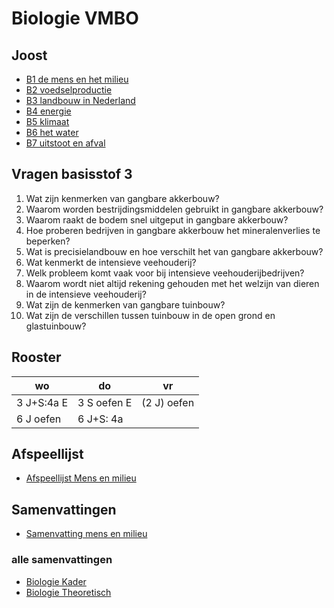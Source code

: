 # Biologie VMBO


## Joost
- [B1 de mens en het milieu](https://youtu.be/_um07B8zs7I?si=Z7zrw6IdZ2MIbilG)
- [B2 voedselproductie](https://youtu.be/jZXpL6pd8BQ?si=Lv1MynuQzl29mL4K)
- [B3 landbouw in Nederland](https://youtu.be/GXS77aTXgiM?si=bO3NwwlXl2rQNrAS)
- [B4 energie](https://youtu.be/rPdPgG0UP6g?si=Agp1jRNd9TRsnJJF)
- [B5 klimaat](https://youtu.be/kTGTABBNrHs?si=1_pE-CeijyN231st)
- [B6 het water](https://youtu.be/QJPJ0smpDDw?si=z9il4QV6N3rKXkw_)
- [B7 uitstoot en afval](https://youtu.be/Pd66Z-ZzhU8?si=eamx3i99u5d98NI_)

## Vragen basisstof 3

1. Wat zijn kenmerken van gangbare akkerbouw?
2. Waarom worden bestrijdingsmiddelen gebruikt in gangbare akkerbouw?
3. Waarom raakt de bodem snel uitgeput in gangbare akkerbouw?
4. Hoe proberen bedrijven in gangbare akkerbouw het mineralenverlies te beperken?
5. Wat is precisielandbouw en hoe verschilt het van gangbare akkerbouw?
6. Wat kenmerkt de intensieve veehouderij?
7. Welk probleem komt vaak voor bij intensieve veehouderijbedrijven?
8. Waarom wordt niet altijd rekening gehouden met het welzijn van dieren in de intensieve veehouderij?
9. Wat zijn de kenmerken van gangbare tuinbouw?
10. Wat zijn de verschillen tussen tuinbouw in de open grond en glastuinbouw?

<!--

### Antwoorden:

1. Gangbare akkerbouw kenmerkt zich door monoculturen, gebruik van bestrijdingsmiddelen, uitputting van de bodem, en het gebruik van kunstmest.
2. Bestrijdingsmiddelen worden gebruikt om de kans op (insecten)plagen en ziekten in monoculturen te verminderen.
3. De bodem raakt snel uitgeput door intensief gebruik en het gebruik van kunstmest.
4. Bedrijven in gangbare akkerbouw houden een mineralenboekhouding bij om mineralenverlies te beperken.
5. Precisielandbouw zorgt ervoor dat elk deel van de akker de juiste hoeveelheid kunstmest en bestrijdingsmiddelen ontvangt, in tegenstelling tot gelijkmatige toepassing.
6. Intensieve veehouderij kenmerkt zich door veel dieren op weinig grond, efficiënte productie, mestoverschot, en soms gebrek aan aandacht voor dierenwelzijn.
7. Veel intensieve veehouderijbedrijven hebben een mestoverschot.
8. Niet altijd wordt rekening gehouden met dierenwelzijn in de intensieve veehouderij vanwege efficiëntie en kostenoverwegingen.
9. Gangbare tuinbouw omvat tuinbouw in de open grond en glastuinbouw, waarbij het hele jaar door gewassen kunnen worden verbouwd in kassen.
10. Bij glastuinbouw wordt steeds meer biologische bestrijding toegepast, en er wordt zuiniger omgegaan met energie vergeleken met tuinbouw in de open grond.

-->

## Rooster

|wo|do|vr|
|---|---|---|
|3 J+S:4a E| 3 S oefen E | (2 J) oefen |
|6 J oefen| 6 J+S: 4a||

## Afspeellijst

- [Afspeellijst Mens en milieu](https://www.youtube.com/watch?v=_um07B8zs7I&list=PLr1tx9agautFWIvgfVWZ_ctnioQeIzW3G)

## Samenvattingen

- [Samenvatting mens en milieu](samenvattingen/tl/T_mensenmilieu.pdf)

### alle samenvattingen
- [Biologie Kader](samenvattingen/k/SV3K4K.pdf)
- [Biologie Theoretisch](samenvattingen/tl/SV3T4T.pdf)






